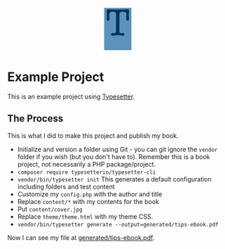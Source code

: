 <p align="center">
    <img src="https://github.com/TypesetterIO/assets/blob/main/logos/v1/logo.png" height="100">
</p>

# Example Project

This is an example project using [Typesetter](https://typesetter.io).

## The Process

This is what I did to make this project and publish my book.

* Initialize and version a folder using Git - you can git ignore the `vendor` folder if you wish (but you don't have to). Remember this is a book project, not necessarily a PHP package/project.
* `composer require typesetterio/typesetter-cli`
* `vendor/bin/typesetter init` This generates a default configuration including folders and test content
* Customize my `config.php` with the author and title
* Replace `content/*` with my contents for the book
* Put `content/cover.jpg`
* Replace `theme/theme.html` with my theme CSS.
* `vendor/bin/typesetter generate --output=generated/tips-ebook.pdf`

Now I can see my file at [generated/tips-ebook.pdf](generated/tips-ebook.pdf).
